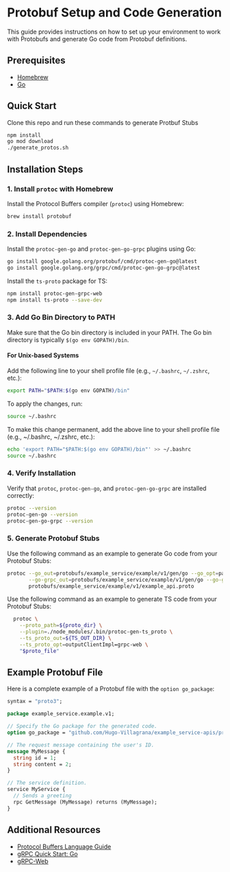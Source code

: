 # Protobuf Setup and Code Generation

This guide provides instructions on how to set up your environment to work with Protobufs and generate Go code from Protobuf definitions.

## Prerequisites

- [Homebrew](https://brew.sh/)
- [Go](https://golang.org/doc/install)

## Quick Start

Clone this repo and run these commands to generate Protbuf Stubs

```bash
npm install
go mod download
./generate_protos.sh
```

## Installation Steps

### 1. Install `protoc` with Homebrew

Install the Protocol Buffers compiler (`protoc`) using Homebrew:

```bash
brew install protobuf
```

### 2. Install Dependencies

Install the `protoc-gen-go` and `protoc-gen-go-grpc` plugins using Go:

```bash
go install google.golang.org/protobuf/cmd/protoc-gen-go@latest
go install google.golang.org/grpc/cmd/protoc-gen-go-grpc@latest
```

Install the `ts-proto` package for TS:

```bash
npm install protoc-gen-grpc-web
npm install ts-proto --save-dev
```

### 3. Add Go Bin Directory to PATH

Make sure that the Go bin directory is included in your PATH. The Go bin directory is typically `$(go env GOPATH)/bin`.

#### For Unix-based Systems

Add the following line to your shell profile file (e.g., `~/.bashrc`, `~/.zshrc`, etc.):

```bash
export PATH="$PATH:$(go env GOPATH)/bin"
```

To apply the changes, run:

```bash
source ~/.bashrc
```

To make this change permanent, add the above line to your shell profile file (e.g., ~/.bashrc, ~/.zshrc, etc.):

```bash
echo 'export PATH="$PATH:$(go env GOPATH)/bin"' >> ~/.bashrc
source ~/.bashrc
```

### 4. Verify Installation

Verify that `protoc`, `protoc-gen-go`, and `protoc-gen-go-grpc` are installed correctly:

```bash
protoc --version
protoc-gen-go --version
protoc-gen-go-grpc --version
```

### 5. Generate Protobuf Stubs

Use the following command as an example to generate Go code from your Protobuf Stubs:

```bash
protoc --go_out=protobufs/example_service/example/v1/gen/go --go_opt=paths=source_relative \
       --go-grpc_out=protobufs/example_service/example/v1/gen/go --go-grpc_opt=paths=source_relative \
       protobufs/example_service/example/v1/example_api.proto
```

Use the following command as an example to generate TS code from your Protobuf Stubs:

```bash
  protoc \
    --proto_path=${proto_dir} \
    --plugin=./node_modules/.bin/protoc-gen-ts_proto \
    --ts_proto_out=${TS_OUT_DIR} \
    --ts_proto_opt=outputClientImpl=grpc-web \
    "$proto_file"
```

## Example Protobuf File

Here is a complete example of a Protobuf file with the `option go_package`:

```proto
syntax = "proto3";

package example_service.example.v1;

// Specify the Go package for the generated code.
option go_package = "github.com/Hugo-Villagrana/example_service-apis/protobufs/example_service/example/v1;example";

// The request message containing the user's ID.
message MyMessage {
  string id = 1;
  string content = 2;
}

// The service definition.
service MyService {
  // Sends a greeting
  rpc GetMessage (MyMessage) returns (MyMessage);
}
```

## Additional Resources

- [Protocol Buffers Language Guide](https://developers.google.com/protocol-buffers/docs/proto3)
- [gRPC Quick Start: Go](https://grpc.io/docs/languages/go/quickstart/)
- [gRPC-Web](https://grpc.io/docs/platforms/web/)
